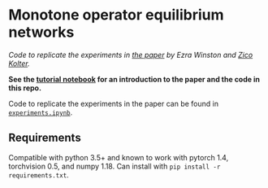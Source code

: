 # Monotone operator equilibrium networks

*Code to replicate the experiments in [the paper](https://arxiv.org/abs/2006.08591) by Ezra Winston and [Zico Kolter](http://zicokolter.com).*

**See the [tutorial notebook](tutorial.ipynb) for an introduction to the paper and the code in this repo.**

Code to replicate the experiments in the paper can be found in [`experiments.ipynb`](experiments.ipynb).

## Requirements
Compatible with python 3.5+ and known to work with pytorch 1.4, torchvision 0.5, and numpy 1.18. Can install with `pip install -r requirements.txt`.
